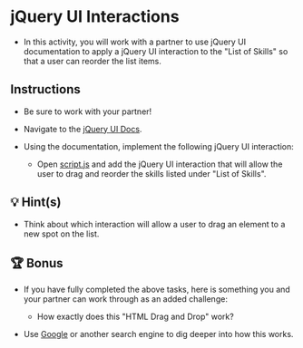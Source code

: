 # jQuery UI Interactions

* In this activity, you will work with a partner to use jQuery UI documentation to apply a jQuery UI interaction to the "List of Skills" so that a user can reorder the list items.

## Instructions

* Be sure to work with your partner!

* Navigate to the [jQuery UI Docs](https://jqueryui.com/demos/).

* Using the documentation, implement the following jQuery UI interaction:

  * Open [script.js](Unsolved/assets/js/script.js) and add the jQuery UI interaction that will allow the user to drag and reorder the skills listed under "List of Skills".

## 💡 Hint(s)

* Think about which interaction will allow a user to drag an element to a new spot on the list.

## 🏆 Bonus

* If you have fully completed the above tasks, here is something you and your partner can work through as an added challenge: 

  * How exactly does this "HTML Drag and Drop" work?

* Use [Google](https://www.google.com) or another search engine to dig deeper into how this works.